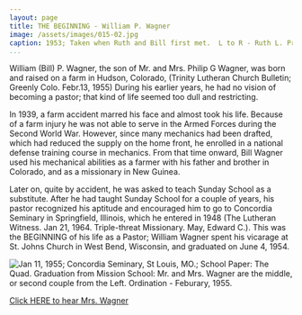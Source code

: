 ```yaml
---
layout: page
title: THE BEGINNING - William P. Wagner
image: /assets/images/015-02.jpg
caption: 1953; Taken when Ruth and Bill first met.  L to R - Ruth L. Prueter, Ester (Ruth's sister), Ruth's Father, Ruth's Mother, Bill Wagner behind pole
...
```




William (Bill) P. Wagner, the son of Mr. and Mrs. Philip G Wagner, was
born and raised on a farm in Hudson, Colorado, (Trinity Lutheran Church
Bulletin; Greenly Colo. Febr.13, 1955)  During his earlier years, he had
no vision of becoming a pastor; that kind of life seemed too dull and
restricting.

In 1939, a farm accident marred his face and almost took his life.
Because of a farm injury he was not able to serve in the Armed Forces
during the Second World War.  However, since many mechanics had
been drafted, which had reduced the supply on the home front, he
enrolled in a national defense training course in mechanics.  From that
time onward, Bill Wagner used his mechanical abilities as a farmer with
his father and brother in Colorado, and as a missionary in New Guinea.

Later on, quite by accident, he was asked to teach Sunday School as a
substitute.  After he had taught Sunday School for a couple of years, his
pastor recognized his aptitude and encouraged him to go to Concordia
Seminary in Springfield, Illinois, which he entered in 1948 (The Lutheran
Witness. Jan 21, 1964. Triple-threat Missionary. May, Edward C.).
This was the BEGINNING of his life as a Pastor; William Wagner spent
his vicarage at St. Johns Church in West Bend, Wisconsin, and
graduated on June 4, 1954.



![Jan 11, 1955; Concordia Seminary, St Louis, MO.; School Paper: The Quad. Graduation from Mission School: Mr. and Mrs. Wagner are the middle, or second couple from the Left. Ordination - Feburary, 1955.](/assets/images/015-01.jpg)

[Click HERE to hear Mrs. Wagner](audio/015.mp3)

